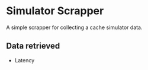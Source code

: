 # Simulator Scrapper

A simple scrapper for collecting a cache simulator data.


## Data retrieved
 - Latency
